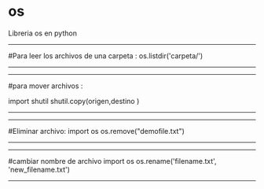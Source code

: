# os
Libreria os en python

________________________________________________________________________________________________________________
#Para leer los archivos de una carpeta :
 os.listdir('carpeta/')
________________________________________________________________________________________________________________
________________________________________________________________________________________________________________
#para mover archivos :

import shutil
shutil.copy(origen,destino )
________________________________________________________________________________________________________________
________________________________________________________________________________________________________________

#Eliminar archivo:
import os
os.remove("demofile.txt")
________________________________________________________________________________________________________________
________________________________________________________________________________________________________________

#cambiar nombre de archivo
import os
os.rename('filename.txt', 'new_filename.txt')
________________________________________________________________________________________________________________
